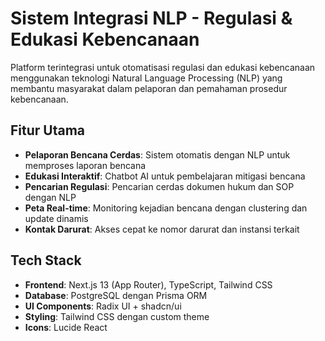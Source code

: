 # Sistem Integrasi NLP - Regulasi & Edukasi Kebencanaan

Platform terintegrasi untuk otomatisasi regulasi dan edukasi kebencanaan menggunakan teknologi Natural Language Processing (NLP) yang membantu masyarakat dalam pelaporan dan pemahaman prosedur kebencanaan.

## Fitur Utama

- **Pelaporan Bencana Cerdas**: Sistem otomatis dengan NLP untuk memproses laporan bencana
- **Edukasi Interaktif**: Chatbot AI untuk pembelajaran mitigasi bencana
- **Pencarian Regulasi**: Pencarian cerdas dokumen hukum dan SOP dengan NLP
- **Peta Real-time**: Monitoring kejadian bencana dengan clustering dan update dinamis
- **Kontak Darurat**: Akses cepat ke nomor darurat dan instansi terkait

##  Tech Stack

- **Frontend**: Next.js 13 (App Router), TypeScript, Tailwind CSS
- **Database**: PostgreSQL dengan Prisma ORM
- **UI Components**: Radix UI + shadcn/ui
- **Styling**: Tailwind CSS dengan custom theme
- **Icons**: Lucide React


